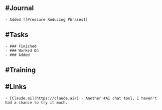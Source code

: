 ## #Journal
	- Added [[Pressure Reducing Phrases]]
## #Tasks
	- ### Finished
	- ### Worked On
	- ### Added
## #Training
## #Links
	- [Claude.ai](https://claude.ai/) - Another #AI chat tool, I haven't had a chance to try it much.
